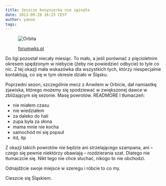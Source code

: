 ```yaml
---
title: Jeszcze kosynierka nie zginęła
date: 2013-09-28 16:23 CEST
author: yanoo
tags:
---
```


<figure class="article-figure figure-3x">
  <img src="/images/articles/m/orbita-anwil.jpg" alt="Orbita" />
  <p>
    <a href="http://forumwks.pl/">forumwks.pl</a>
    <i class="icon-camera-retro"></i>
  </p>
</figure>
Do ligi pozostał niecały miesiąc. To mało, a jeśli porównać z pięcioletnim okresem spędzonym w niebycie (żeby nie powiedzieć odbycie) to tyle co nic. Z tej okazji mała wskazówka dla wszystkich tych, którzy niespecjalnie kontaktują, co się w tym okresie działo w Śląsku.

Poprzedni sezon, szczególnie mecz z Anwilem w Orbicie, dał namiastkę zjawiska, którego możemy się spodziewać w zwiększonej dawce w zbliżającym się sezonie. Masę powrotów. READMORE I tłumaczeń:

* nie miałem czasu
* nie wiedziałem
* za daleko do hali
* zupa była za słona
* mama mnie nie kocha
* samochód mi się popsuł
* itd, itp

Z okazji takich powrotów nie będzie ani strzelającego szampana, ani – czego się pewnie niektórzy obawiają – rozdzierania szat. Dlatego nie tłumaczcie się. Nikt tego nie chce słuchać, nikogo to nie obchodzi.

Odnajdźcie swoje miejsce w szeregu i róbcie to co my.

Cieszcie się Śląskiem.
